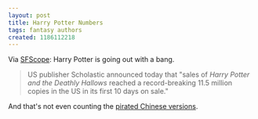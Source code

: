 ```yaml
---
layout: post
title: Harry Potter Numbers
tags: fantasy authors
created: 1186112218
---
```

Via [SFScope](http://sfscope.com/2007/08/many-many-potters.html):  Harry Potter is going out with a bang.

> US publisher Scholastic announced today that "sales of *Harry Potter and the Deathly Hallows* reached a record-breaking 11.5 million copies in the US in its first 10 days on sale." 

And that's not even counting the [pirated Chinese versions](http://www.nytimes.com/2007/08/01/world/asia/01china.html?pagewanted=1&ei=5070&em&en=5da5b1ccc4cefeee&ex=1186200000).<!--break-->
